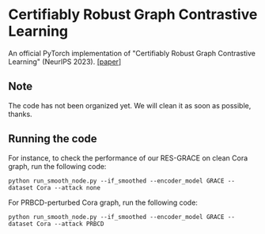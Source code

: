 # Certifiably Robust Graph Contrastive Learning
An official PyTorch implementation of "Certifiably Robust Graph Contrastive Learning" (NeurIPS 2023). [[paper]](https://arxiv.org/abs/2310.03312)

## Note
The code has not been organized yet. We will clean it as soon as possible, thanks.

## Running the code
For instance, to check the performance of our RES-GRACE on clean Cora graph, run the following code:

```
python run_smooth_node.py --if_smoothed --encoder_model GRACE --dataset Cora --attack none
```

For PRBCD-perturbed Cora graph, run the following code:

```
python run_smooth_node.py --if_smoothed --encoder_model GRACE --dataset Cora --attack PRBCD
```
